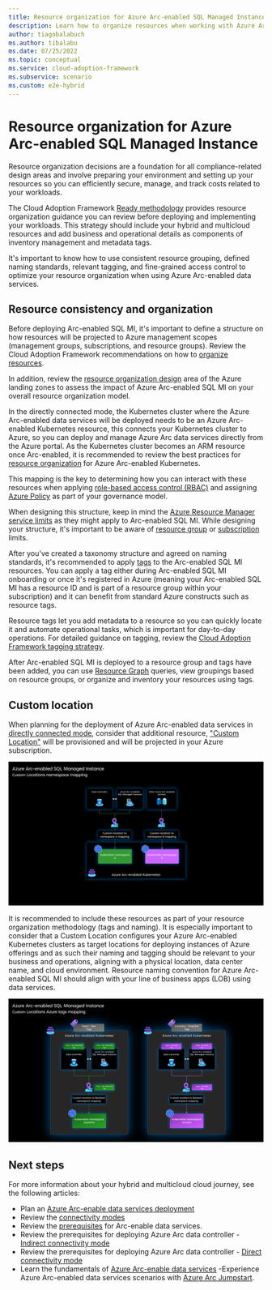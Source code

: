 ```yaml
---
title: Resource organization for Azure Arc-enabled SQL Managed Instance
description: Learn how to organize resources when working with Azure Arc-enabled SQL Managed Instance.
author: tiagobalabuch
ms.author: tibalabu
ms.date: 07/25/2022
ms.topic: conceptual
ms.service: cloud-adoption-framework
ms.subservice: scenario
ms.custom: e2e-hybrid
---
```


# Resource organization for Azure Arc-enabled SQL Managed Instance

Resource organization decisions are a foundation for all compliance-related design areas and involve preparing your environment and setting up your resources so you can efficiently secure, manage, and track costs related to your workloads.

The Cloud Adoption Framework [Ready methodology](/azure/cloud-adoption-framework/ready/) provides resource organization guidance you can review before deploying and implementing your workloads. This strategy should include your hybrid and multicloud resources and add business and operational details as components of inventory management and metadata tags.

It's important to know how to use consistent resource grouping, defined naming standards, relevant tagging, and fine-grained access control to optimize your resource organization when using Azure Arc-enabled data services.

## Resource consistency and organization

Before deploying Arc-enabled SQL MI, it's important to define a structure on how resources will be projected to Azure management scopes (management groups, subscriptions, and resource groups). Review the Cloud Adoption Framework recommendations on how to [organize resources](/azure/cloud-adoption-framework/ready/azure-setup-guide/organize-resources?tabs=AzureManagementGroupsAndHierarchy).

In addition, review the [resource organization design](/azure/cloud-adoption-framework/ready/landing-zone/design-area/resource-org) area of the Azure landing zones to assess the impact of Azure Arc-enabled SQL MI on your overall resource organization model.

In the directly connected mode, the Kubernetes cluster where the Azure Arc-enabled data services will be deployed needs to be an Azure Arc-enabled Kubernetes resource, this connects your Kubernetes cluster to Azure, so you can deploy and manage Azure Arc data services directly from the Azure portal. As the Kubernetes cluster becomes an ARM resource once Arc-enabled, it is recommended to review the best practices for [resource organization](/azure/cloud-adoption-framework/scenarios/hybrid/arc-enabled-kubernetes/eslz-arc-kubernetes-resource-organization) for Azure Arc-enabled Kubernetes.

This mapping is the key to determining how you can interact with these resources when applying [role-based access control (RBAC)](/azure/active-directory/roles/best-practices) and assigning [Azure Policy](/azure/governance/policy/overview) as part of your governance model.

When designing this structure, keep in mind the [Azure Resource Manager service limits](/azure/azure-resource-manager/management/azure-subscription-service-limits) as they might apply to  Arc-enabled SQL MI. While designing your structure, it's important to be aware of [resource group](/azure/azure-resource-manager/management/azure-subscription-service-limits) or [subscription](/azure-resource-manager/management/azure-subscription-service-limits) limits.

After you've created a taxonomy structure and agreed on naming standards, it's recommended to apply [tags](/azure/cloud-adoption-framework/ready/azure-best-practices/naming-and-tagging) to the Arc-enabled SQL MI resources. You can apply a tag either during Arc-enabled SQL MI onboarding or once it's registered in Azure (meaning your Arc-enabled SQL MI has a resource ID and is part of a resource group within your subscription) and it can benefit from standard Azure constructs such as resource tags.

Resource tags let you add metadata to a resource so you can quickly locate it and automate operational tasks, which is important for day-to-day operations. For detailed guidance on tagging, review the [Cloud Adoption Framework tagging strategy](/azure/cloud-adoption-framework/ready/azure-best-practices/naming-and-tagging).

After Arc-enabled SQL MI is deployed to a resource group and tags have been added, you can use [Resource Graph](/azure/governance/resource-graph/overview) queries, view groupings based on resource groups, or organize and inventory your resources using tags.

## Custom location

When planning for the deployment of Azure Arc-enabled data services in [directly connected mode](/azure/azure-arc/data/connectivity), consider that additional resource, ["Custom Location"](/azure/azure-arc/platform/conceptual-custom-locations) will be provisioned and will be projected in your Azure subscription.

![Azure Arc-enabled data service Custom Locations and namespace mapping](../media/arc-enabled-data-svc-sql-mi-custom-location-namespace-mapping.png)

It is recommended to include these resources as part of your resource organization methodology (tags and naming). It is especially important to consider that a Custom Location configures your Azure Arc-enabled Kubernetes clusters as target locations for deploying instances of Azure offerings and as such their naming and tagging should be relevant to your business and operations, aligning with a physical location, data center name, and cloud environment. Resource naming convention for Azure Arc-enabled SQL MI should align with your line of business apps (LOB) using data services.

![Arc-enabled data SQL MI custom location and Azure tags](../media/arc-enabled-data-svc-sql-mi-custom-location-azure-tags.png)

## Next steps

For more information about your hybrid and multicloud cloud journey, see the following articles:

- Plan an [Azure Arc-enable data services deployment](/azure/azure-arc/data/plan-azure-arc-data-services)
- Review the [connectivity modes](/azure/azure-arc/data/connectivity)
- Review the [prerequisites](/azure/azure-arc/data/plan-azure-arc-data-services) for Arc-enable data services.
- Review the prerequisites for deploying Azure Arc data controller - [Indirect connectivity mode](/azure/azure-arc/data/create-data-controller-indirect-azure-data-studio)
- Review the prerequisites for deploying Azure Arc data controller - [Direct connectivity mode](/azure/azure-arc/data/create-data-controller-direct-prerequisites?tabs=azure-cli)
- Learn the fundamentals of [Azure Arc-enable data services](/learn/modules/intro-to-azure-arc/)
-Experience Azure Arc-enabled data services scenarios with [Azure Arc Jumpstart](https://azurearcjumpstart.io/azure_arc_jumpstart/azure_arc_data/).
